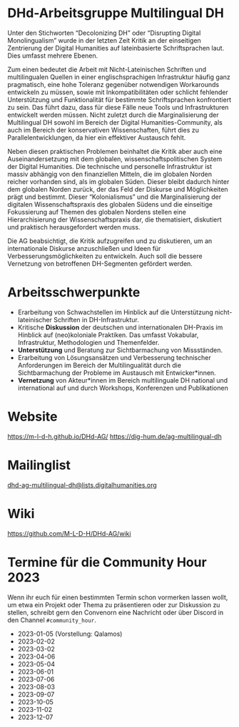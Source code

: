 # DHd-Arbeitsgruppe Multilingual DH

Unter den Stichworten “Decolonizing DH” oder “Disrupting Digital Monolingualism” wurde in der letzten Zeit Kritik an der einseitigen Zentrierung der Digital Humanities auf lateinbasierte Schriftsprachen laut. Dies umfasst mehrere Ebenen.

Zum einen bedeutet die Arbeit mit Nicht-Lateinischen Schriften und multilingualen Quellen in einer englischsprachigen Infrastruktur häufig ganz pragmatisch, eine hohe Toleranz gegenüber notwendigen Workarounds entwickeln zu müssen, sowie mit Inkompatibilitäten oder schlicht fehlender Unterstützung und Funktionalität für bestimmte Schriftsprachen konfrontiert zu sein. Das führt dazu, dass für diese Fälle neue Tools und Infrastrukturen entwickelt werden müssen. Nicht zuletzt durch die Marginalisierung der Multilingual DH sowohl im Bereich der Digital Humanities-Community, als auch im Bereich der konservativen Wissenschaften, führt dies zu Parallelentwicklungen, da hier ein effektiver Austausch fehlt.

Neben diesen praktischen Problemen beinhaltet die Kritik aber auch eine Auseinandersetzung mit dem globalen, wissenschaftspolitischen System der Digital Humanities. Die technische und personelle Infrastruktur ist massiv abhängig von den finanziellen Mitteln, die im globalen Norden reicher vorhanden sind, als im globalen Süden. Dieser bleibt dadurch hinter dem globalen Norden zurück, der das Feld der Diskurse und Möglichkeiten prägt und bestimmt. Dieser “Kolonialismus” und die Marginalisierung der digitalen Wissenschaftspraxis des globalen Südens und die einseitige Fokussierung auf Themen des globalen Nordens stellen eine Hierarchisierung der Wissenschaftspraxis dar, die thematisiert, diskutiert und praktisch herausgefordert werden muss.

Die AG beabsichtigt, die Kritik aufzugreifen und zu diskutieren, um an internationale Diskurse anzuschließen und Ideen für Verbesserungsmöglichkeiten zu entwickeln. Auch soll die bessere Vernetzung von betroffenen DH-Segmenten gefördert werden.

# Arbeitsschwerpunkte

- Erarbeitung von Schwachstellen im Hinblick auf die Unterstützung nicht-lateinischer Schriften in DH-Infrastruktur.
- Kritische **Diskussion** der deutschen und internationalen DH-Praxis im Hinblick auf (neo)koloniale Praktiken. Das umfasst Vokabular, Infrastruktur, Methodologien und Themenfelder. 
- **Unterstützung** und Beratung zur Sichtbarmachung von Missständen.
- Erarbeitung von Lösungsansätzen und Verbesserung technischer Anforderungen im Bereich der Multilingualität durch die Sichtbarmachung der Probleme im Austausch mit Entwicker\*innen.
- **Vernetzung** von Akteur\*innen im Bereich multilinguale DH national und international auf und durch Workshops, Konferenzen und Publikationen

# Website

<https://m-l-d-h.github.io/DHd-AG/>
<https://dig-hum.de/ag-multilingual-dh>

# Mailinglist

<dhd-ag-multilingual-dh@lists.digitalhumanities.org>

# Wiki

<https://github.com/M-L-D-H/DHd-AG/wiki>

# Termine für die Community Hour 2023

Wenn ihr euch für einen bestimmten Termin schon vormerken lassen wollt, um etwa ein Projekt oder Thema zu präsentieren oder zur Diskussion zu stellen, schreibt gern den Convenorn eine Nachricht oder über Discord in den Channel `#community_hour`.

- 2023-01-05 (Vorstellung: Qalamos)
- 2023-02-02
- 2023-03-02
- 2023-04-06
- 2023-05-04
- 2023-06-01
- 2023-07-06
- 2023-08-03
- 2023-09-07
- 2023-10-05
- 2023-11-02
- 2023-12-07
